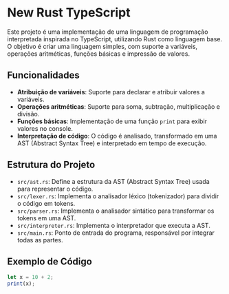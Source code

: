 # New Rust TypeScript

Este projeto é uma implementação de uma linguagem de programação interpretada inspirada no TypeScript, utilizando Rust como linguagem base. O objetivo é criar uma linguagem simples, com suporte a variáveis, operações aritméticas, funções básicas e impressão de valores.

## Funcionalidades

- **Atribuição de variáveis**: Suporte para declarar e atribuir valores a variáveis.
- **Operações aritméticas**: Suporte para soma, subtração, multiplicação e divisão.
- **Funções básicas**: Implementação de uma função `print` para exibir valores no console.
- **Interpretação de código**: O código é analisado, transformado em uma AST (Abstract Syntax Tree) e interpretado em tempo de execução.

## Estrutura do Projeto

- `src/ast.rs`: Define a estrutura da AST (Abstract Syntax Tree) usada para representar o código.
- `src/lexer.rs`: Implementa o analisador léxico (tokenizador) para dividir o código em tokens.
- `src/parser.rs`: Implementa o analisador sintático para transformar os tokens em uma AST.
- `src/interpreter.rs`: Implementa o interpretador que executa a AST.
- `src/main.rs`: Ponto de entrada do programa, responsável por integrar todas as partes.

## Exemplo de Código

```typescript
let x = 10 + 2;
print(x);

